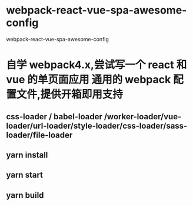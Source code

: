 # webpack-react-vue-spa-awesome-config

webpack-react-vue-spa-awesome-config

# 自学 webpack4.x,尝试写一个 react 和 vue 的单页面应用 通用的 webpack 配置文件,提供开箱即用支持

## css-loader / babel-loader /worker-loader/vue-loader/url-loader/style-loader/css-loader/sass-loader/file-loader

## yarn install

## yarn start

## yarn build
